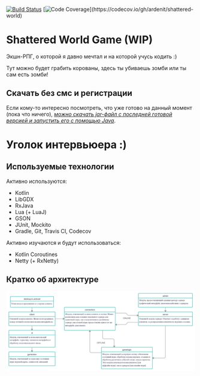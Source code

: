 [![Build Status](https://travis-ci.org/ardenit/shattered-world.svg?branch=dev)](https://travis-ci.org/ardenit/shattered-world)
[![Code Coverage](https://codecov.io/gh/ardenit/shattered-world/branch/dev/graphs/badge.svg?)](https://codecov.io/gh/ardenit/shattered-world)


# Shattered World Game (WIP)

Экшн-РПГ, о которой я давно мечтал и на которой учусь кодить :)

Тут можно будет грабить корованы, здесь ты убиваешь зомби или ты сам есть зомби!
    
## Скачать без смс и регистрации

Если кому-то интересно посмотреть, что уже готово на данный момент (пока что ничего), *[можно скачать jar-файл с последней готовой версией и запустить его с помощью Java]( https://github.com/ardenit/shattered-world/raw/master/shattered-world.jar)*.

# Уголок интервьюера :)

## Используемые технологии

Активно используются:
 - Kotlin
 - LibGDX
 - RxJava
 - Lua (+ LuaJ)
 - GSON
 - JUnit, Mockito
 - Gradle, Git, Travis CI, Codecov
 
Активно изучаются и будут использоваться:
 - Kotlin Coroutines
 - Netty (+ RxNetty)

## Кратко об архитектуре

![](arch.png)
